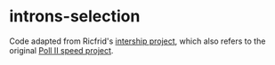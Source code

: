 # introns-selection

Code adapted from Ricfrid's [intership project](https://github.com/dirfcir/Pol_II_RvdM), which also refers to the original [Poll II speed project](https://github.com/beyergroup/ElongationRate/tree/main).


